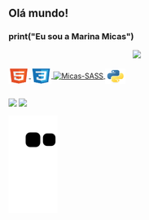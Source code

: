 ## Olá mundo! 
### print("Eu sou a Marina Micas")
  
<div align="center">
  <a href="https://github.com/marinamicas">
  <img height="150em" src="https://github-readme-stats.vercel.app/api?username=marinamicas&show_icons=true&theme=dark&include_all_commits=true&count_private=true"/>
</div>

<div style="display: inline_block"><br>
  <img align="center" alt="Micas-HTML" height="30" width="40" src="https://raw.githubusercontent.com/devicons/devicon/master/icons/html5/html5-original.svg">
  <img align="center" alt="Micas-CSS" height="30" width="40" src="https://raw.githubusercontent.com/devicons/devicon/master/icons/css3/css3-original.svg">
  <img align="center" alt="Micas-SASS" height="30" width="40" src="https://sass-lang.com/assets/img/logos/logo-b6e1ef6e.svg">
  <img align="center" alt="Micas-Python" height="30" width="40" src="https://raw.githubusercontent.com/devicons/devicon/master/icons/python/python-original.svg">
</div>
  
  ##
  
<div> 
  <a href = "mailto:marinamicas@gmail.com"><img src="https://img.shields.io/badge/-Gmail-%23333?style=for-the-badge&logo=gmail&logoColor=white" target="_blank"></a>
  <a href="https://www.linkedin.com/in/marinamicas/" target="_blank"><img src="https://img.shields.io/badge/-LinkedIn-%230077B5?style=for-the-badge&logo=linkedin&logoColor=white" target="_blank"></a> 
 
  ![Snake animation](https://github.com/marinamicas/marinamicas/blob/output/github-contribution-grid-snake.svg)
 
</div>
